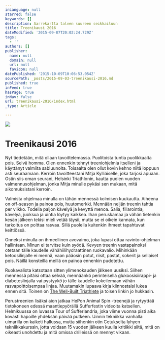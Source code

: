 ```yaml
---
inLanguage: null
starred: false
keywords: []
description: Aarrekartta talven suureen seikkailuun
title: Treenikausi 2016
dateModified: '2015-09-07T20:02:24.729Z'
tags:
  - ''
authors: []
publisher:
  name: null
  domain: null
  url: null
  favicon: null
datePublished: '2015-10-09T10:06:53.054Z'
sourcePath: _posts/2015-09-03-treenikausi-2016.md
published: true
inFeed: true
hasPage: true
inNav: false
url: treenikausi-2016/index.html
_type: Article

---
```

![](https://the-grid-user-content.s3-us-west-2.amazonaws.com/a80fc77b-1044-42c9-b738-1878bc537b82.jpg)

# Treenikausi 2016

Nyt tiedetään, mitä ollaan tavoittelemassa. Puolitoista tuntia puolikkaalta pois. Selvä homma. Olen ennenkin tehnyt treeniohjelmia itselleni ja käyttänyt valmiita sabluunoita. Toisaalta olen ollut kovin kehno niitä loppuun asti seuraamaan. Kerroin tavoitteestani Mitja Kylliäiselle, joka tarjosi apuaan. Ostin siis oman seurani, Helsinki Triathlonin, kautta puolen vuoden valmennusohjelman, jonka Mitja minulle pykäsi sen mukaan, mitä aikomuksistani kerroin.

Valmista ohjelmaa minulla on tähän mennessä kolmisen kuukautta. Aiheena on off-season ja painoa pois, huutomerkki. Mennään neljän treenin tahtia per viikko. Todella paljon kävelyä ja kevyttä menoa. Salia, fillarointia, kävelyä, juoksua ja uintia löytyy kaikkea. Ihan peruskamaa ja vähän tietenkin kesän jälkeen tekisi mieli vetää täysii, mutta se ei oikein kannata, kun tarkoitus on polttaa rasvaa. Sillä puolella kuitenkin ihmeet tapahtuvat keittiössä.

Onneksi minulla on ihmeellinen avovaimo, joka lupasi ottaa ravinto-ohjelman hallintaan. Minun ei tarvitse kuin syödä. Kevyen treenin vastapainoksi otetaan tälle kaudelle vähähiilihydraattinen ruokavalio. Mihinkään ketoosilinjalle ei mennä, vaan pääosin potut, riisit, pastat, sokerit ja sellaiset pois. Näillä konsteilla meillä on painoa ennenkin pudotettu.

Ruokavaliota katsotaan sitten ylimenokauden jälkeen uusiksi. Siihen mennessä pitäisi ottaa selvää, mennäänkö perinteisellä glukoosisiirappi- ja diabeteslinjalla vai pystyykö jo tälle kaudelle kokeilemaan vähän rasvapolttoisempaa linjaa. Muutamakin lupaava kirja kiinnostaisi lukea ennen sitä. Toinen on [The Well-Built Triathlete][0] ja toisen linkin jo hukkasin.

Perustreenien lisäksi aion jatkaa HePon Animal Spin -treenejä ja rytyyttää tietokoneen edessä maantiepyörällä Sufferfestin videoita katsellen. Helmikuussa on luvassa Tour of Sufferlandria, joka viime vuonna pisti aika kovasti hapoille yhdeksän päivää putkeen. Uinnin tekniikka vanhalla uimarilla on kaiketi hallussa, mutta siihenkin otin Cetukselta lyhyen tekniikkakurssin, jotta voidaan 15 vuoden jälkeen kuulla kritiikki siitä, mitä on oikeasti unohdettu ja mitä omissa drilleissä on mennyt vikaan.

[0]: https://www.velopress.com/books/the-well-built-triathlete/